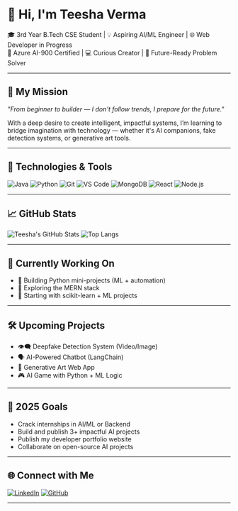 # 👋 Hi, I'm Teesha Verma

🎓 3rd Year B.Tech CSE Student | 💡 Aspiring AI/ML Engineer | 🌐 Web Developer in Progress  
🎯 Azure AI-900 Certified | 💻 Curious Creator | 🧠 Future-Ready Problem Solver  

---

## 🚀 My Mission

_"From beginner to builder — I don't follow trends, I prepare for the future."_

With a deep desire to create intelligent, impactful systems, I’m learning to bridge imagination with technology — whether it's AI companions, fake detection systems, or generative art tools.

---

## 🧠 Technologies & Tools

![Java](https://img.shields.io/badge/Java-ED8B00?style=for-the-badge&logo=java&logoColor=white)
![Python](https://img.shields.io/badge/Python-FFD43B?style=for-the-badge&logo=python&logoColor=blue)
![Git](https://img.shields.io/badge/Git-F05032?style=for-the-badge&logo=git&logoColor=white)
![VS Code](https://img.shields.io/badge/VS%20Code-007ACC?style=for-the-badge&logo=visual-studio-code&logoColor=white)
![MongoDB](https://img.shields.io/badge/MongoDB-4EA94B?style=for-the-badge&logo=mongodb&logoColor=white)
![React](https://img.shields.io/badge/React-20232A?style=for-the-badge&logo=react&logoColor=61DAFB)
![Node.js](https://img.shields.io/badge/Node.js-339933?style=for-the-badge&logo=nodedotjs&logoColor=white)

---

## 📈 GitHub Stats

![Teesha's GitHub Stats](https://github-readme-stats.vercel.app/api?username=Teesha-Verma&show_icons=true&theme=tokyonight)
![Top Langs](https://github-readme-stats.vercel.app/api/top-langs/?username=Teesha-Verma&layout=compact&theme=tokyonight)

---

## 💼 Currently Working On

- 🔧 Building Python mini-projects (ML + automation)
- 🌱 Exploring the MERN stack
- 🤖 Starting with scikit-learn + ML projects

---

## 🛠 Upcoming Projects

- 👁️‍🗨️ Deepfake Detection System (Video/Image)
- 🗣️ AI-Powered Chatbot (LangChain)
- 🎨 Generative Art Web App
- 🎮 AI Game with Python + ML Logic

---

## 🎯 2025 Goals

- Crack internships in AI/ML or Backend  
- Build and publish 3+ impactful AI projects  
- Publish my developer portfolio website  
- Collaborate on open-source AI projects  

---

## 🌐 Connect with Me

[![LinkedIn](https://img.shields.io/badge/LinkedIn-TeeshaVerma-blue?style=for-the-badge&logo=linkedin)](https://linkedin.com/in/teeshaverma)
[![GitHub](https://img.shields.io/badge/GitHub-TeeshaVerma-black?style=for-the-badge&logo=github)](https://github.com/Teesha-Verma)

---
